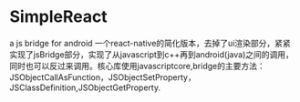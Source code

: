 # SimpleReact
a js bridge for android
一个react-native的简化版本，去掉了ui渲染部分，紧紧实现了jsBridge部分，实现了从javascript到c++再到android(java)之间的调用，同时也可以反过来调用。核心库使用javascriptcore,bridge的主要方法：JSObjectCallAsFunction，JSObjectSetProperty，JSClassDefinition,JSObjectGetProperty.
